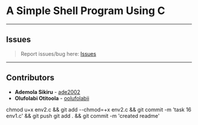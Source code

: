 # A Simple Shell Program Using C

---

## Issues

> Report issues/bug here: [Issues](https://github.com/oolufolabii/simple_shell/issues)

---

## Contributors

+ **Ademola Sikiru** - [ade2002](https://github.com/Ade2002/)
+ **Olufolabi Otitoola** - [oolufolabii](github.com/oolufolabii/)


chmod u+x env2.c && git add --chmod=+x env2.c && git commit -m 'task 16 env1.c' && git push
git add . && git commit -m 'created readme'
